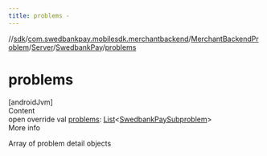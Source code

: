 ```yaml
---
title: problems -
---
```

//[sdk](../../../../../index)/[com.swedbankpay.mobilesdk.merchantbackend](../../../index)/[MerchantBackendProblem](../../index)/[Server](../index)/[SwedbankPay](index)/[problems](problems)



# problems  
[androidJvm]  
Content  
open override val [problems](problems): [List](https://kotlinlang.org/api/latest/jvm/stdlib/kotlin.collections/-list/index.html)<[SwedbankPaySubproblem](../../../-swedbank-pay-subproblem/index)>  
More info  


Array of problem detail objects

  



